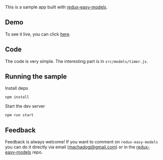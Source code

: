 This is a sample app built with [redux-easy-models](https://github.com/machadogj/redux-easy-models).

## Demo

To see it live, you can click [here]().

## Code

The code is very simple. The interesting part is in `src/models/timer.js`.

## Running the sample

Install deps

```
npm install
```

Start the dev server

```
npm run start
```

## Feedback

Feedback is always welcome! If you want to comment on `redux-easy-models` you can do it directly
via email (machadogj@gmail.com) or in the [redux-easy-models](https://github.com/machadogj/redux-easy-models) repo.